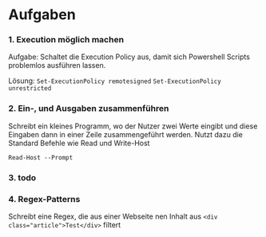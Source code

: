 # Aufgaben


### 1. Execution möglich machen
Aufgabe: Schaltet die Execution Policy aus, damit sich Powershell Scripts problemlos ausführen lassen.

Lösung:
`Set-ExecutionPolicy remotesigned`
`Set-ExecutionPolicy unrestricted`

### 2. Ein-, und Ausgaben zusammenführen
Schreibt ein kleines Programm, wo der Nutzer zwei Werte eingibt und diese Eingaben dann in einer Zeile zusammengeführt werden.
Nutzt dazu die Standard Befehle wie Read und Write-Host

```
Read-Host --Prompt
```
### 3. todo


### 4. Regex-Patterns
Schreibt eine Regex, die aus einer Webseite nen Inhalt aus `<div class="article">Test</div>` filtert




